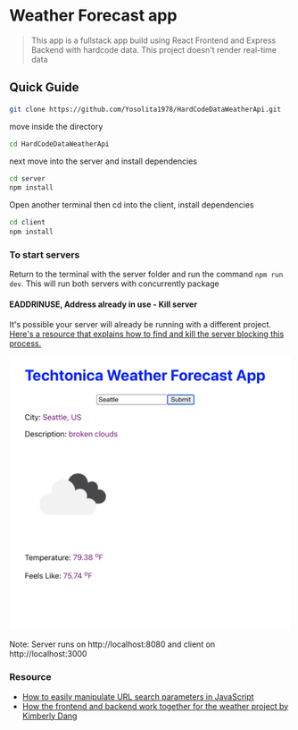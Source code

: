 # Weather Forecast app

> This app is a fullstack app build using React Frontend and Express Backend with hardcode data. This project doesn't render real-time data

## Quick Guide

```bash
git clone https://github.com/Yosolita1978/HardCodeDataWeatherApi.git
```

move inside the directory

```bash
cd HardCodeDataWeatherApi
```

next move into the server and install dependencies

```bash
cd server
npm install
```

Open another terminal then cd into the client, install dependencies

```bash
cd client
npm install
```
### To start servers
Return to the terminal with the server folder and run the command `npm run dev`. This will run both servers with concurrently package

#### EADDRINUSE, Address already in use - Kill server
It's possible your server will already be running with a different project. [Here's a resource that explains how to find and kill the server blocking this process.](https://stackoverflow.com/questions/4075287/node-express-eaddrinuse-address-already-in-use-kill-server)

![screenshot](https://github.com/Yosolita1978/screenshoots/blob/main/2023/H1/Screen%20Shot%202023-02-25%20at%202.59.28%20PM.png?raw=true)

Note:
Server runs on http://localhost:8080 and client on http://localhost:3000

### Resource
- [How to easily manipulate URL search parameters in JavaScript](https://felixgerschau.com/js-manipulate-url-search-params/)
- [How the frontend and backend work together for the weather project by Kimberly Dang](https://youtu.be/pCSHm0GrcSQ)

